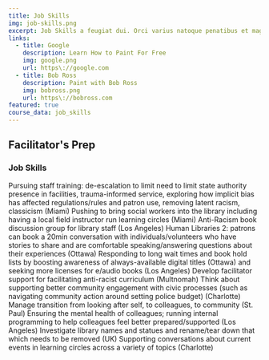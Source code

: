 ```yaml
---
title: Job Skills
img: job-skills.png
excerpt: Job Skills a feugiat dui. Orci varius natoque penatibus et magnis dis parturient montes, nascetur ridiculus mus. Etiam condimentum lectus leo. Integer quis ipsum magna. 
links:
  - title: Google
    description: Learn How to Paint For Free
    img: google.png
    url: https\://google.com
  - title: Bob Ross
    description: Paint with Bob Ross
    img: bobross.png
    url: https\://bobross.com
featured: true
course_data: job_skills
---
```

## Facilitator's Prep
### Job Skills 
Pursuing staff training: de-escalation to limit need to limit state authority presence in facilities, trauma-informed service, exploring how implicit bias has affected regulations/rules and patron use, removing latent racism, classicism (Miami)
Pushing to bring social workers into the library including having a local field instructor run learning circles (Miami)
Anti-Racism book discussion group for library staff (Los Angeles)
Human Libraries 2: patrons can book a 20min conversation with individuals/volunteers who have stories to share and are comfortable speaking/answering questions about their experiences (Ottawa)
Responding to long wait times and book hold lists by boosting awareness of always-available digital titles (Ottawa) and seeking more licenses for e/audio books (Los Angeles)
Develop facilitator support for facilitating anti-racist curriculum (Multnomah)
Think about supporting better community engagement with civic processes (such as navigating community action around setting police budget) (Charlotte)
Manage transition from looking after self, to colleagues, to community (St. Paul)
Ensuring the mental health of colleagues; running internal programming to help colleagues feel better prepared/supported (Los Angeles)
Investigate library names and statues and rename/tear down that which needs to be removed (UK)
Supporting conversations about current events in learning circles across a variety of topics (Charlotte) 
